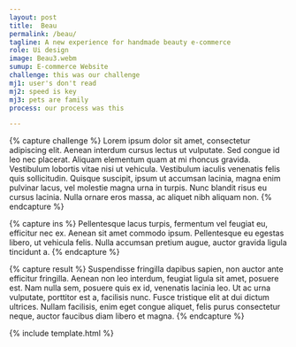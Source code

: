 ```yaml
---
layout: post
title:  Beau
permalink: /beau/
tagline: A new experience for handmade beauty e-commerce
role: Ui design
image: Beau3.webm
sumup: E-commerce Website
challenge: this was our challenge
mj1: user's don't read
mj2: speed is key
mj3: pets are family
process: our process was this

---
```


{% capture challenge %}
    Lorem ipsum dolor sit amet, consectetur adipiscing elit. Aenean interdum cursus lectus ut vulputate. Sed congue id leo nec placerat. Aliquam elementum quam at mi rhoncus gravida. Vestibulum lobortis vitae nisi ut vehicula. Vestibulum iaculis venenatis felis quis sollicitudin. Quisque suscipit, ipsum ut accumsan lacinia, magna enim pulvinar lacus, vel molestie magna urna in turpis. Nunc blandit risus eu cursus lacinia. Nulla ornare eros massa, ac aliquet nibh aliquam non.
{% endcapture %}                

{% capture ins %}
    Pellentesque lacus turpis, fermentum vel feugiat eu, efficitur nec ex. Aenean sit amet commodo ipsum. Pellentesque eu egestas libero, ut vehicula felis. Nulla accumsan pretium augue, auctor gravida ligula tincidunt a.
{% endcapture %}


{% capture result %}
    Suspendisse fringilla dapibus sapien, non auctor ante efficitur fringilla. Aenean non leo interdum, feugiat ligula sit amet, posuere est. Nam nulla sem, posuere quis ex id, venenatis lacinia leo. Ut ac urna vulputate, porttitor est a, facilisis nunc. Fusce tristique elit at dui dictum ultrices. Nullam facilisis, enim eget congue aliquet, felis purus consectetur neque, auctor faucibus diam libero et magna. 
{% endcapture %}

{% include template.html %}